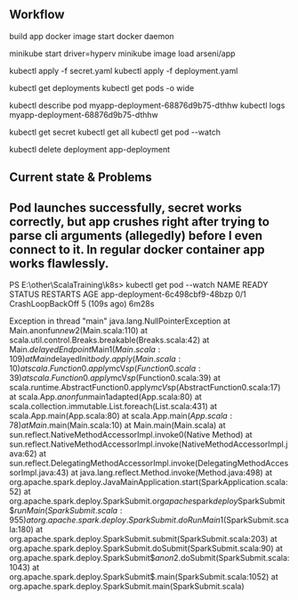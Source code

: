 ## Workflow
build app docker image
start docker daemon

minikube start driver=hyperv
minikube image load arseni/app

kubectl apply -f secret.yaml
kubectl apply -f deployment.yaml

kubectl get deployments
kubectl get pods -o wide

kubectl describe pod myapp-deployment-68876d9b75-dthhw
kubectl logs myapp-deployment-68876d9b75-dthhw

kubectl get secret
kubectl get all
kubectl get pod --watch

kubectl delete deployment app-deployment

## Current state & Problems 
Pod launches successfully, secret works correctly, but app crushes right after trying to parse cli arguments (allegedly)
before I even connect to it. In regular docker container app works flawlessly.
---
PS E:\other\ScalaTraining\k8s> kubectl get pod --watch
NAME                             READY   STATUS             RESTARTS       AGE
app-deployment-6c498cbf9-48bzp   0/1     CrashLoopBackOff   5 (109s ago)   6m28s

Exception in thread "main" java.lang.NullPointerException
at Main$.$anonfun$new$2(Main.scala:110)
at scala.util.control.Breaks.breakable(Breaks.scala:42)
at Main$.delayedEndpoint$Main$1(Main.scala:109)
at Main$delayedInit$body.apply(Main.scala:10)
at scala.Function0.apply$mcV$sp(Function0.scala:39)
at scala.Function0.apply$mcV$sp$(Function0.scala:39)
at scala.runtime.AbstractFunction0.apply$mcV$sp(AbstractFunction0.scala:17)
at scala.App.$anonfun$main$1$adapted(App.scala:80)
at scala.collection.immutable.List.foreach(List.scala:431)
at scala.App.main(App.scala:80)
at scala.App.main$(App.scala:78)
at Main$.main(Main.scala:10)
at Main.main(Main.scala)
at sun.reflect.NativeMethodAccessorImpl.invoke0(Native Method)
at sun.reflect.NativeMethodAccessorImpl.invoke(NativeMethodAccessorImpl.java:62)
at sun.reflect.DelegatingMethodAccessorImpl.invoke(DelegatingMethodAccessorImpl.java:43)
at java.lang.reflect.Method.invoke(Method.java:498)
at org.apache.spark.deploy.JavaMainApplication.start(SparkApplication.scala:52)
at org.apache.spark.deploy.SparkSubmit.org$apache$spark$deploy$SparkSubmit$$runMain(SparkSubmit.scala:955)
at org.apache.spark.deploy.SparkSubmit.doRunMain$1(SparkSubmit.scala:180)
at org.apache.spark.deploy.SparkSubmit.submit(SparkSubmit.scala:203)
at org.apache.spark.deploy.SparkSubmit.doSubmit(SparkSubmit.scala:90)
at org.apache.spark.deploy.SparkSubmit$$anon$2.doSubmit(SparkSubmit.scala:1043)
at org.apache.spark.deploy.SparkSubmit$.main(SparkSubmit.scala:1052)
at org.apache.spark.deploy.SparkSubmit.main(SparkSubmit.scala)
